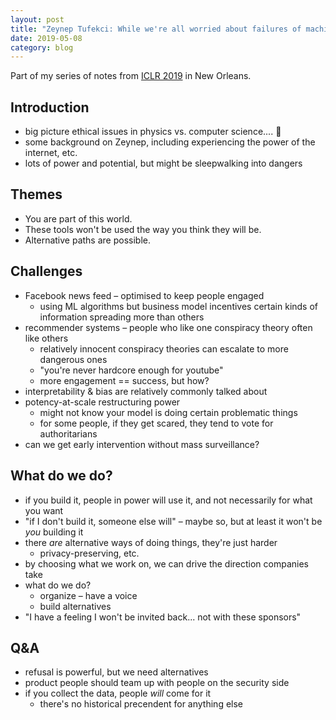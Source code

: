 ```yaml
---
layout: post
title: "Zeynep Tufekci: While we're all worried about failures of machine learning, what dangers lurk if it (mostly) works?"
date: 2019-05-08
category: blog
---
```


Part of my series of notes from [ICLR 2019](https://iclr.cc/Conferences/2019) in New Orleans.

## Introduction
* big picture ethical issues in physics vs. computer science.... :facepalm:
* some background on Zeynep, including experiencing the power of the internet, etc.
* lots of power and potential, but might be sleepwalking into dangers

## Themes
* You are part of this world.
* These tools won't be used the way you think they will be.
* Alternative paths are possible.

## Challenges
* Facebook news feed – optimised to keep people engaged
    * using ML algorithms but business model incentives certain kinds of information spreading more than others
* recommender systems – people who like one conspiracy theory often like others
    * relatively innocent conspiracy theories can escalate to more dangerous ones
    * "you're never hardcore enough for youtube"
    * more engagement == success, but how?
* interpretability & bias are relatively commonly talked about
* potency-at-scale restructuring power
    * might not know your model is doing certain problematic things
    * for some people, if they get scared, they tend to vote for authoritarians
* can we get early intervention without mass surveillance?

## What do we do?
* if you build it, people in power will use it, and not necessarily for what you want
* "if I don't build it, someone else will" – maybe so, but at least it won't be *you* building it
* there *are* alternative ways of doing things, they're just harder
    * privacy-preserving, etc.
* by choosing what we work on, we can drive the direction companies take
* what do we do?
    * organize – have a voice
    * build alternatives
* "I have a feeling I won't be invited back... not with these sponsors"

## Q&A
* refusal is powerful, but we need alternatives
* product people should team up with people on the security side
* if you collect the data, people *will* come for it
    * there's no historical precendent for anything else
